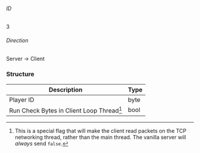 ###### ID
3

###### Direction
Server -> Client

### Structure
| Description | Type |
|-------------|------|
| Player ID                                | byte |
| Run Check Bytes in Client Loop Thread[^1] | bool |

[^1]: This is a special flag that will make the client read packets on the TCP networking thread, rather than the main thread. The vanilla server will _always_ send `false`.